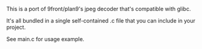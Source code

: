 This is a port of 9front/plan9's jpeg decoder that's compatible
with glibc.

It's all bundled in a single self-contained .c file that you can
include in your project.

See main.c for usage example.
